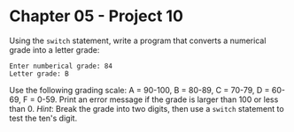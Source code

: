 # Chapter 05 - Project 10

Using the `switch` statement, write a program that converts a numerical grade
into a letter grade:

```
Enter numberical grade: 84
Letter grade: B
```

Use the following grading scale: A = 90-100, B = 80-89, C = 70-79, D = 60-69, F
= 0-59.  Print an error message if the grade is larger than 100 or less than 0. 
_Hint_: Break the grade into two digits, then use a `switch` statement to test
the ten's digit.
